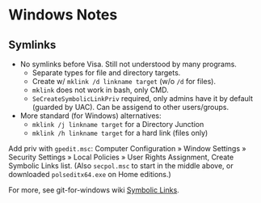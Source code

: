 Windows Notes
=============


Symlinks
--------

- No symlinks before Visa. Still not understood by many programs.
  - Separate types for file and directory targets.
  - Create w/ `mklink /d linkname target` (w/o `/d` for files).
  - `mklink` does not work in bash, only CMD.
  - `SeCreateSymbolicLinkPriv` required, only admins have it by default
    (guarded by UAC). Can be assigend to other users/groups.
- More standard (for Windows) alternatives:
  - `mklink /j linkname target` for a Directory Junction
  - `mklink /h linkname target` for a hard link (files only)

Add priv with `gpedit.msc`: Computer Configuration » Window Settings »
Security Settings » Local Policies » User Rights Assignment, Create
Symbolic Links list. (Also `secpol.msc` to start in the middle above, or
downloaded `polseditx64.exe` on Home editions.)

For more, see git-for-windows wiki [Symbolic Links][gfw sym].



<!-------------------------------------------------------------------->
[gfw sym]: https://github.com/git-for-windows/git/wiki/Symbolic-Links
